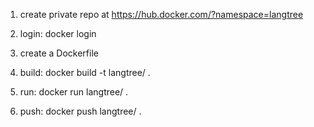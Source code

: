 1. create private repo <repo-name> at https://hub.docker.com/?namespace=langtree

2. login: docker login

3. create a Dockerfile

4. build: docker build -t langtree/<repo-name> .

5. run: docker run langtree/<repo-name> .

6. push: docker push langtree/<reponame> .


